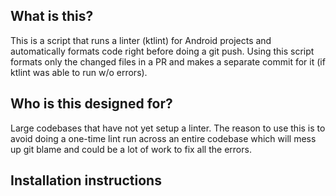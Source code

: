 ## What is this?
This is a script that runs a linter (ktlint) for Android projects and automatically formats code right before doing a git push.
Using this script formats only the changed files in a PR and makes a separate commit for it (if ktlint was able to run w/o errors).

## Who is this designed for?
Large codebases that have not yet setup a linter. The reason to use this is to avoid doing a one-time lint run across an entire codebase which will mess up git blame and could be a lot of work to fix all the errors.

## Installation instructions
